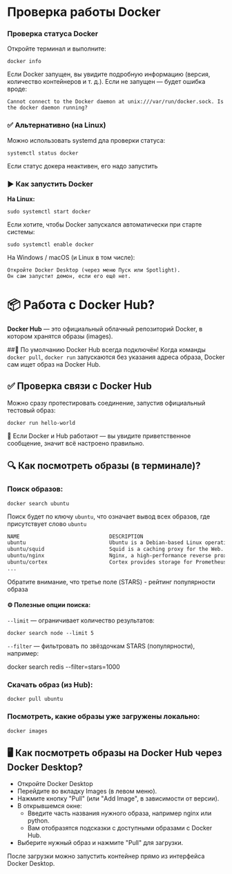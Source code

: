 # Проверка работы Docker

### Проверка статуса Docker

Откройте терминал и выполните:
```
docker info
```

Если Docker запущен, вы увидите подробную информацию (версия, количество контейнеров и т. д.).
Если не запущен — будет ошибка вроде:
```
Cannot connect to the Docker daemon at unix:///var/run/docker.sock. Is the docker daemon running?
```
### ✅ Альтернативно (на Linux)

Можно использовать systemd дла проверки статуса:
```
systemctl status docker
```
Если статус докера неактивен, его надо запустить

### ▶ Как запустить Docker
**На Linux:**
```
sudo systemctl start docker
```
Если хотите, чтобы Docker запускался автоматически при старте системы:
```
sudo systemctl enable docker
```
На Windows / macOS (и Linux в том числе):
```
Откройте Docker Desktop (через меню Пуск или Spotlight).  
Он сам запустит демон, если его ещё нет.
```

# 📦 Работа с Docker Hub?

**Docker Hub** — это официальный облачный репозиторий Docker, в котором хранятся образы (images).

##🔹 По умолчанию Docker Hub всегда подключён!
Когда команды `docker pull`, `docker run` запускаются без указания адреса образа, Docker сам ищет образ на Docker Hub.

## ✅ Проверка связи с Docker Hub

Можно сразу протестировать соединение, запустив официальный тестовый образ:
```
docker run hello-world
```
🔹 Если Docker и Hub работают — вы увидите приветственное сообщение, значит всё настроено правильно.
## 🔍 Как посмотреть образы (в терминале)?

### Поиск образов:
```
docker search ubuntu
```
Поиск будет по ключу `ubuntu`, что означает вывод всех образов, где присутствует слово `ubuntu` 
```html
NAME                             DESCRIPTION                                     STARS     OFFICIAL
ubuntu                           Ubuntu is a Debian-based Linux operating sys…   17538     [OK]
ubuntu/squid                     Squid is a caching proxy for the Web. Long-t…   111       
ubuntu/nginx                     Nginx, a high-performance reverse proxy & we…   129       
ubuntu/cortex                    Cortex provides storage for Prometheus. Long…   4   
...
```
Обратите внимание, что третье поле (STARS) - рейтинг популярности образа

#### ⚙️ Полезные опции поиска:

`--limit` — ограничивает количество результатов:
```
docker search node --limit 5
```
`--filter` — фильтровать по звёздочкам STARS (популярности), например:

docker search redis --filter=stars=1000

### Скачать образ (из Hub):
```
docker pull ubuntu
```
### Посмотреть, какие образы уже загружены локально:
```
docker images
```

## 🖥 Как посмотреть образы на Docker Hub через Docker Desktop?

- Откройте Docker Desktop
- Перейдите во вкладку Images (в левом меню).
- Нажмите кнопку "Pull" (или "Add Image", в зависимости от версии).
- В открывшемся окне:
  - Введите часть названия нужного образа, например nginx или python.
  - Вам отобразятся подсказки с доступными образами с Docker Hub.
- Выберите нужный образ и нажмите "Pull" для загрузки.

После загрузки можно запустить контейнер прямо из интерфейса Docker Desktop.